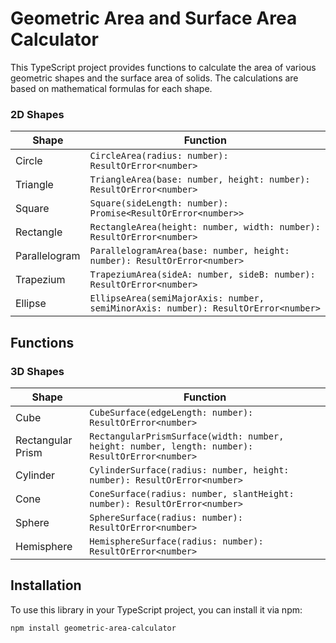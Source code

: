 # Geometric Area and Surface Area Calculator

This TypeScript project provides functions to calculate the area of various geometric shapes and the surface area of solids. The calculations are based on mathematical formulas for each shape.

### 2D Shapes

| Shape          | Function                                                          |
| -------------- | ----------------------------------------------------------------- |
| Circle         | `CircleArea(radius: number): ResultOrError<number>`               |
| Triangle       | `TriangleArea(base: number, height: number): ResultOrError<number>`|
| Square         | `Square(sideLength: number): Promise<ResultOrError<number>>`      |
| Rectangle      | `RectangleArea(height: number, width: number): ResultOrError<number>`|
| Parallelogram  | `ParallelogramArea(base: number, height: number): ResultOrError<number>`|
| Trapezium      | `TrapeziumArea(sideA: number, sideB: number): ResultOrError<number>`|
| Ellipse        | `EllipseArea(semiMajorAxis: number, semiMinorAxis: number): ResultOrError<number>`|


## Functions

### 3D Shapes

| Shape             | Function                                                  |
| ----------------- | --------------------------------------------------------- |
| Cube              | `CubeSurface(edgeLength: number): ResultOrError<number>` |
| Rectangular Prism | `RectangularPrismSurface(width: number, height: number, length: number): ResultOrError<number>` |
| Cylinder          | `CylinderSurface(radius: number, height: number): ResultOrError<number>` |
| Cone              | `ConeSurface(radius: number, slantHeight: number): ResultOrError<number>` |
| Sphere            | `SphereSurface(radius: number): ResultOrError<number>`    |
| Hemisphere        | `HemisphereSurface(radius: number): ResultOrError<number>`|


## Installation

To use this library in your TypeScript project, you can install it via npm:

```bash
npm install geometric-area-calculator
